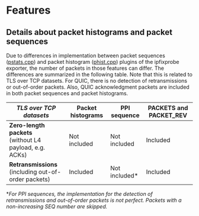 # Features

## Details about packet histograms and packet sequences
Due to differences in implementation between packet sequences ([pstats.cpp](https://github.com/CESNET/ipfixprobe/blob/master/process/pstats.cpp)) and packet histogram ([phist.cpp](https://github.com/CESNET/ipfixprobe/blob/master/process/phists.cpp)) plugins of the ipfixprobe exporter, the number of packets in those features can differ. The differences are summarized in the following table.
Note that this is related to TLS over TCP datasets. For QUIC, there is no detection of retransmissions or out-of-order packets. Also, QUIC acknowledgment packets are included in both packet sequences and packet histograms.

| *TLS over TCP datasets*                                       | Packet histograms | PPI sequence  | PACKETS and PACKET_REV |
|---------------------------------------------------------------|-------------------|---------------|------------------------|
| **Zero-length packets**<br/>(without L4 payload, e.g. ACKs)   | Not included      | Not included  | Included               |
| **Retransmissions**<br/>(including out-of-order packets)      | Included          | Not included* | Included               |

**For PPI sequences, the implementation for the detection of retransmissions and out-of-order packets is not perfect. Packets with a non-increasing SEQ number are skipped.*
